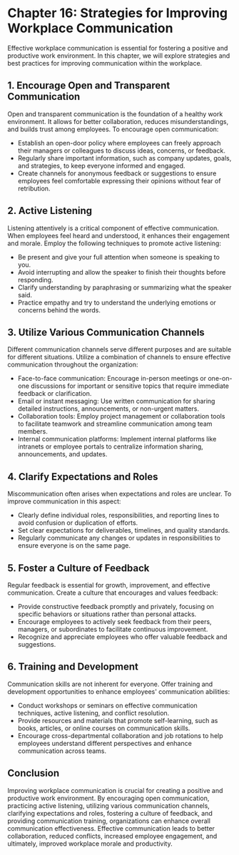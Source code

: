 Chapter 16: Strategies for Improving Workplace Communication
============================================================

Effective workplace communication is essential for fostering a positive and productive work environment. In this chapter, we will explore strategies and best practices for improving communication within the workplace.

**1. Encourage Open and Transparent Communication**
---------------------------------------------------

Open and transparent communication is the foundation of a healthy work environment. It allows for better collaboration, reduces misunderstandings, and builds trust among employees. To encourage open communication:

* Establish an open-door policy where employees can freely approach their managers or colleagues to discuss ideas, concerns, or feedback.
* Regularly share important information, such as company updates, goals, and strategies, to keep everyone informed and engaged.
* Create channels for anonymous feedback or suggestions to ensure employees feel comfortable expressing their opinions without fear of retribution.

**2. Active Listening**
-----------------------

Listening attentively is a critical component of effective communication. When employees feel heard and understood, it enhances their engagement and morale. Employ the following techniques to promote active listening:

* Be present and give your full attention when someone is speaking to you.
* Avoid interrupting and allow the speaker to finish their thoughts before responding.
* Clarify understanding by paraphrasing or summarizing what the speaker said.
* Practice empathy and try to understand the underlying emotions or concerns behind the words.

**3. Utilize Various Communication Channels**
---------------------------------------------

Different communication channels serve different purposes and are suitable for different situations. Utilize a combination of channels to ensure effective communication throughout the organization:

* Face-to-face communication: Encourage in-person meetings or one-on-one discussions for important or sensitive topics that require immediate feedback or clarification.
* Email or instant messaging: Use written communication for sharing detailed instructions, announcements, or non-urgent matters.
* Collaboration tools: Employ project management or collaboration tools to facilitate teamwork and streamline communication among team members.
* Internal communication platforms: Implement internal platforms like intranets or employee portals to centralize information sharing, announcements, and updates.

**4. Clarify Expectations and Roles**
-------------------------------------

Miscommunication often arises when expectations and roles are unclear. To improve communication in this aspect:

* Clearly define individual roles, responsibilities, and reporting lines to avoid confusion or duplication of efforts.
* Set clear expectations for deliverables, timelines, and quality standards.
* Regularly communicate any changes or updates in responsibilities to ensure everyone is on the same page.

**5. Foster a Culture of Feedback**
-----------------------------------

Regular feedback is essential for growth, improvement, and effective communication. Create a culture that encourages and values feedback:

* Provide constructive feedback promptly and privately, focusing on specific behaviors or situations rather than personal attacks.
* Encourage employees to actively seek feedback from their peers, managers, or subordinates to facilitate continuous improvement.
* Recognize and appreciate employees who offer valuable feedback and suggestions.

**6. Training and Development**
-------------------------------

Communication skills are not inherent for everyone. Offer training and development opportunities to enhance employees' communication abilities:

* Conduct workshops or seminars on effective communication techniques, active listening, and conflict resolution.
* Provide resources and materials that promote self-learning, such as books, articles, or online courses on communication skills.
* Encourage cross-departmental collaboration and job rotations to help employees understand different perspectives and enhance communication across teams.

**Conclusion**
--------------

Improving workplace communication is crucial for creating a positive and productive work environment. By encouraging open communication, practicing active listening, utilizing various communication channels, clarifying expectations and roles, fostering a culture of feedback, and providing communication training, organizations can enhance overall communication effectiveness. Effective communication leads to better collaboration, reduced conflicts, increased employee engagement, and ultimately, improved workplace morale and productivity.
